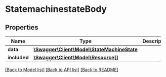 # StatemachinestateBody

## Properties
Name | Type | Description | Notes
------------ | ------------- | ------------- | -------------
**data** | [**\Swagger\Client\Model\StateMachineState**](StateMachineState.md) |  | [optional] 
**included** | [**\Swagger\Client\Model\Resource[]**](Resource.md) |  | [optional] 

[[Back to Model list]](../../README.md#documentation-for-models) [[Back to API list]](../../README.md#documentation-for-api-endpoints) [[Back to README]](../../README.md)

